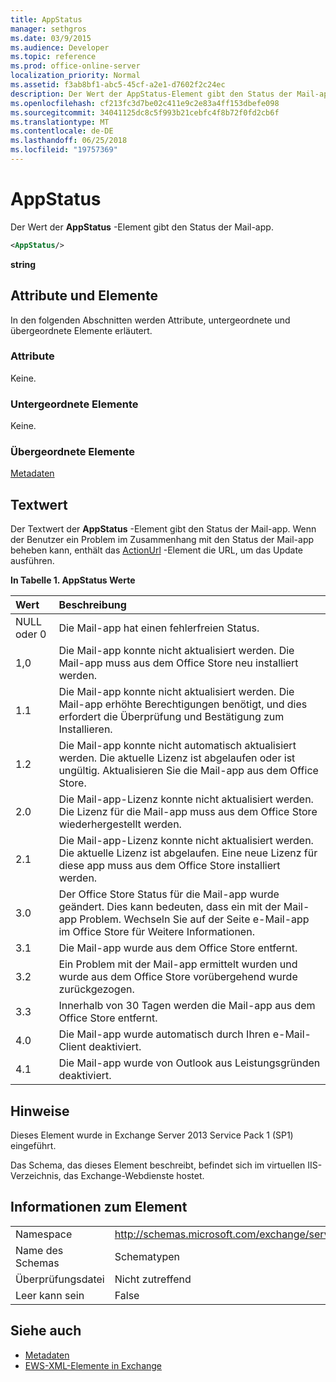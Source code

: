 ```yaml
---
title: AppStatus
manager: sethgros
ms.date: 03/9/2015
ms.audience: Developer
ms.topic: reference
ms.prod: office-online-server
localization_priority: Normal
ms.assetid: f3ab8bf1-abc5-45cf-a2e1-d7602f2c24ec
description: Der Wert der AppStatus-Element gibt den Status der Mail-app.
ms.openlocfilehash: cf213fc3d7be02c411e9c2e83a4ff153dbefe098
ms.sourcegitcommit: 34041125dc8c5f993b21cebfc4f8b72f0fd2cb6f
ms.translationtype: MT
ms.contentlocale: de-DE
ms.lasthandoff: 06/25/2018
ms.locfileid: "19757369"
---
```

# <a name="appstatus"></a>AppStatus

Der Wert der **AppStatus** -Element gibt den Status der Mail-app. 
  
```XML
<AppStatus/>
```

 **string**
## <a name="attributes-and-elements"></a>Attribute und Elemente

In den folgenden Abschnitten werden Attribute, untergeordnete und übergeordnete Elemente erläutert.
  
### <a name="attributes"></a>Attribute

Keine.
  
### <a name="child-elements"></a>Untergeordnete Elemente

Keine.
  
### <a name="parent-elements"></a>Übergeordnete Elemente

[Metadaten](metadata-ex15websvcsotherref.md)
  
## <a name="text-value"></a>Textwert

Der Textwert der **AppStatus** -Element gibt den Status der Mail-app. Wenn der Benutzer ein Problem im Zusammenhang mit den Status der Mail-app beheben kann, enthält das [ActionUrl](actionurl.md) -Element die URL, um das Update ausführen. 
  
**In Tabelle 1. AppStatus Werte**

|**Wert**|**Beschreibung**|
|:-----|:-----|
|NULL oder 0  <br/> |Die Mail-app hat einen fehlerfreien Status.  <br/> |
|1,0  <br/> |Die Mail-app konnte nicht aktualisiert werden. Die Mail-app muss aus dem Office Store neu installiert werden.  <br/> |
|1.1  <br/> |Die Mail-app konnte nicht aktualisiert werden. Die Mail-app erhöhte Berechtigungen benötigt, und dies erfordert die Überprüfung und Bestätigung zum Installieren.  <br/> |
|1.2  <br/> |Die Mail-app konnte nicht automatisch aktualisiert werden. Die aktuelle Lizenz ist abgelaufen oder ist ungültig. Aktualisieren Sie die Mail-app aus dem Office Store.  <br/> |
|2.0  <br/> |Die Mail-app-Lizenz konnte nicht aktualisiert werden. Die Lizenz für die Mail-app muss aus dem Office Store wiederhergestellt werden.  <br/> |
|2.1  <br/> |Die Mail-app-Lizenz konnte nicht aktualisiert werden. Die aktuelle Lizenz ist abgelaufen. Eine neue Lizenz für diese app muss aus dem Office Store installiert werden.  <br/> |
|3.0  <br/> |Der Office Store Status für die Mail-app wurde geändert. Dies kann bedeuten, dass ein mit der Mail-app Problem. Wechseln Sie auf der Seite e-Mail-app im Office Store für Weitere Informationen.  <br/> |
|3.1  <br/> |Die Mail-app wurde aus dem Office Store entfernt.  <br/> |
|3.2  <br/> |Ein Problem mit der Mail-app ermittelt wurden und wurde aus dem Office Store vorübergehend wurde zurückgezogen.  <br/> |
|3.3  <br/> |Innerhalb von 30 Tagen werden die Mail-app aus dem Office Store entfernt.  <br/> |
|4.0  <br/> |Die Mail-app wurde automatisch durch Ihren e-Mail-Client deaktiviert.  <br/> |
|4.1  <br/> |Die Mail-app wurde von Outlook aus Leistungsgründen deaktiviert.  <br/> |
   
## <a name="remarks"></a>Hinweise

Dieses Element wurde in Exchange Server 2013 Service Pack 1 (SP1) eingeführt.
  
Das Schema, das dieses Element beschreibt, befindet sich im virtuellen IIS-Verzeichnis, das Exchange-Webdienste hostet.
  
## <a name="element-information"></a>Informationen zum Element

|||
|:-----|:-----|
|Namespace  <br/> | http://schemas.microsoft.com/exchange/services/2006/types  <br/> |
|Name des Schemas  <br/> |Schematypen  <br/> |
|Überprüfungsdatei  <br/> |Nicht zutreffend  <br/> |
|Leer kann sein  <br/> |False  <br/> |
   
## <a name="see-also"></a>Siehe auch

- [Metadaten](metadata-ex15websvcsotherref.md)
- [EWS-XML-Elemente in Exchange](ews-xml-elements-in-exchange.md)

